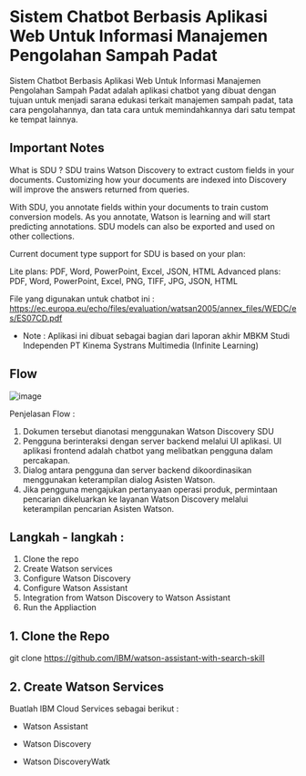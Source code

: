 # Sistem Chatbot Berbasis Aplikasi Web Untuk Informasi Manajemen Pengolahan Sampah Padat

Sistem Chatbot Berbasis Aplikasi Web Untuk Informasi Manajemen Pengolahan Sampah Padat adalah aplikasi chatbot yang dibuat dengan tujuan untuk 
menjadi sarana edukasi terkait manajemen sampah padat, tata cara pengolahannya, dan tata cara untuk memindahkannya dari satu tempat ke tempat lainnya. 

## **Important Notes**
What is SDU ? 
SDU trains Watson Discovery to extract custom fields in your documents. Customizing how your documents are indexed into Discovery will improve the answers returned from queries.

With SDU, you annotate fields within your documents to train custom conversion models. As you annotate, Watson is learning and will start predicting annotations. SDU models can also be exported and used on other collections.

Current document type support for SDU is based on your plan:

Lite plans: PDF, Word, PowerPoint, Excel, JSON, HTML
Advanced plans: PDF, Word, PowerPoint, Excel, PNG, TIFF, JPG, JSON, HTML

File yang digunakan untuk chatbot ini : 
https://ec.europa.eu/echo/files/evaluation/watsan2005/annex_files/WEDC/es/ES07CD.pdf

- Note : Aplikasi ini dibuat sebagai bagian dari laporan akhir MBKM Studi Independen PT Kinema Systrans Multimedia (Infinite Learning)

## **Flow**
![image](https://github.com/GlacialIce/GlacialIce.github.io/assets/71811961/276478a2-d7bd-4d86-8f3d-68c1a2f89b66)

Penjelasan Flow :
1. Dokumen tersebut dianotasi menggunakan Watson Discovery SDU
2. Pengguna berinteraksi dengan server backend melalui UI aplikasi. UI aplikasi frontend adalah chatbot yang melibatkan pengguna dalam percakapan.
3. Dialog antara pengguna dan server backend dikoordinasikan menggunakan keterampilan dialog Asisten Watson.
4. Jika pengguna mengajukan pertanyaan operasi produk, permintaan pencarian dikeluarkan ke layanan Watson Discovery melalui keterampilan pencarian Asisten Watson.

## **Langkah - langkah :**
1. Clone the repo
2. Create Watson services
3. Configure Watson Discovery
4. Configure Watson Assistant
5. Integration from Watson Discovery to Watson Assistant
6. Run the Appliaction

## **1. Clone the Repo**
git clone https://github.com/IBM/watson-assistant-with-search-skill

## **2. Create Watson Services**
Buatlah IBM Cloud Services sebagai berikut :
- Watson Assistant
- Watson Discovery


- Watson DiscoveryWatk
